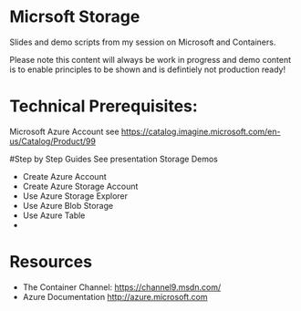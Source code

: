 # Micrsoft Storage
Slides and demo scripts from my session on Microsoft and Containers.

Please note this content will always be work in progress and demo content is to enable principles to be shown and is defintiely not production ready! 

# Technical Prerequisites:

Microsoft Azure Account 
see https://catalog.imagine.microsoft.com/en-us/Catalog/Product/99 

#Step by Step Guides
See presentation Storage Demos
- Create Azure Account
- Create Azure Storage Account
- Use Azure Storage Explorer 
- Use Azure Blob Storage
- Use Azure Table
- 

# Resources
-   The Container Channel: https://channel9.msdn.com/
-   Azure Documentation http://azure.microsoft.com 

